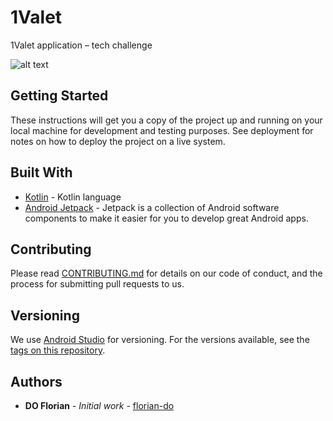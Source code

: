 # 1Valet
1Valet application – tech challenge

![alt text](http://lapusheen.chat/~do_f/tmp/1Valet_logo.jpeg)

## Getting Started

These instructions will get you a copy of the project up and running on your local machine for development and testing purposes. See deployment for notes on how to deploy the project on a live system.

## Built With

* [Kotlin](https://kotlinlang.org/) - Kotlin language
* [Android Jetpack](https://developer.android.com/jetpack/) - Jetpack is a collection of Android software components to make it easier for you to develop great Android apps.

## Contributing

Please read [CONTRIBUTING.md](https://gist.github.com/PurpleBooth/b24679402957c63ec426) for details on our code of conduct, and the process for submitting pull requests to us.

## Versioning

We use [Android Studio](https://developer.android.com/studio) for versioning. For the versions available, see the [tags on this repository](https://github.com/florian-do/My500px/tags). 

## Authors

* **DO Florian** - *Initial work* - [florian-do](https://github.com/florian-do)
